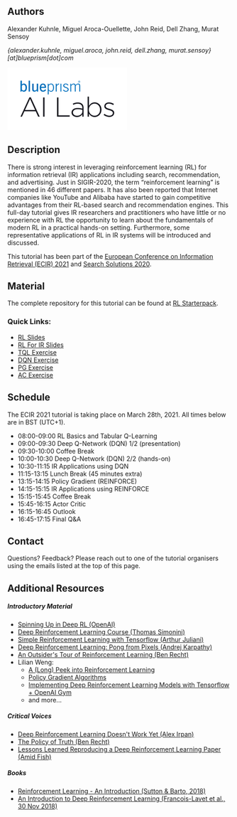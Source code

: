 ## Authors

Alexander Kuhnle, Miguel Aroca-Ouellette, John Reid, Dell Zhang, Murat Sensoy

_{alexander.kuhnle, miguel.aroca, john.reid, dell.zhang, murat.sensoy}[at]blueprism[dot]com_

![Logo](bp_ai_labs_logo.png)

## Description

There is strong interest in leveraging reinforcement learning (RL) for information retrieval (IR) applications including search, recommendation, and advertising. Just in SIGIR-2020, the term “reinforcement learning” is mentioned in 46 different papers. It has also been reported that Internet companies like YouTube and Alibaba have started to gain competitive advantages from their RL-based search and recommendation engines. This full-day tutorial gives IR researchers and practitioners who have little or no experience with RL the opportunity to learn about the fundamentals of modern RL in a practical hands-on setting. Furthermore, some representative applications of RL in IR systems will be introduced and discussed.

This tutorial has been part of the [European Conference on Information Retrieval (ECIR) 2021](https://www.ecir2021.eu/tutorials/) and [Search Solutions 2020](https://irsg.bcs.org/SearchSolutions/2020/ss2020tutorials.php).

## Material

The complete repository for this tutorial can be found at [RL Starterpack](https://github.com/RL-Starterpack/rl-starterpack/).

### Quick Links:

* [RL Slides](https://github.com/RL-Starterpack/rl-starterpack/blob/main/slides/RL_Tutorial.pdf)
* [RL For IR Slides](https://github.com/RL-Starterpack/rl-starterpack/blob/main/slides/RL_Tutorial_IR.pdf)
* [TQL Exercise](https://github.com/RL-Starterpack/rl-starterpack/blob/main/exercises/TQL.ipynb)
* [DQN Exercise](https://github.com/RL-Starterpack/rl-starterpack/blob/main/exercises/DQN.ipynb)
* [PG Exercise](https://github.com/RL-Starterpack/rl-starterpack/blob/main/exercises/PG.ipynb)
* [AC Exercise](https://github.com/RL-Starterpack/rl-starterpack/blob/main/exercises/AC.ipynb)

## Schedule

The ECIR 2021 tutorial is taking place on March 28th, 2021.
All times below are in BST (UTC+1).

* 08:00-09:00  RL Basics and Tabular Q-Learning
* 09:00-09:30  Deep Q-Network (DQN) 1/2 (presentation)
* 09:30-10:00  Coffee Break
* 10:00-10:30  Deep Q-Network (DQN) 2/2 (hands-on)
* 10:30-11:15  IR Applications using DQN
* 11:15-13:15  Lunch Break (45 minutes extra)
* 13:15-14:15  Policy Gradient (REINFORCE)
* 14:15-15:15  IR Applications using REINFORCE
* 15:15-15:45  Coffee Break
* 15:45-16:15  Actor Critic
* 16:15-16:45  Outlook
* 16:45-17:15  Final Q&A

## Contact

Questions? Feedback? Please reach out to one of the tutorial organisers using the emails listed at the top of this page.

## Additional Resources

##### Introductory Material

- [Spinning Up in Deep RL (OpenAI)](https://spinningup.openai.com/en/latest/index.html)
- [Deep Reinforcement Learning Course (Thomas Simonini)](https://simoninithomas.github.io/Deep_reinforcement_learning_Course/)
- [Simple Reinforcement Learning with Tensorflow (Arthur Juliani)](https://medium.com/emergent-future/simple-reinforcement-learning-with-tensorflow-part-0-q-learning-with-tables-and-neural-networks-d195264329d0)
- [Deep Reinforcement Learning: Pong from Pixels (Andrej Karpathy)](http://karpathy.github.io/2016/05/31/rl/)
- [An Outsider's Tour of Reinforcement Learning (Ben Recht)](http://www.argmin.net/2018/06/25/outsider-rl/)
- Lilian Weng:
    - [A (Long) Peek into Reinforcement Learning](https://lilianweng.github.io/lil-log/2018/02/19/a-long-peek-into-reinforcement-learning.html)
    - [Policy Gradient Algorithms](https://lilianweng.github.io/lil-log/2018/04/08/policy-gradient-algorithms.html)
    - [Implementing Deep Reinforcement Learning Models with Tensorflow + OpenAI Gym](https://lilianweng.github.io/lil-log/2018/05/05/implementing-deep-reinforcement-learning-models.html)
    - and more...

##### Critical Voices

- [Deep Reinforcement Learning Doesn't Work Yet (Alex Irpan)](https://www.alexirpan.com/2018/02/14/rl-hard.html)
- [The Policy of Truth (Ben Recht)](http://www.argmin.net/2018/02/20/reinforce/)
- [Lessons Learned Reproducing a Deep Reinforcement Learning Paper (Amid Fish)](http://amid.fish/reproducing-deep-rl)

##### Books

- [Reinforcement Learning - An Introduction (Sutton & Barto, 2018)](http://incompleteideas.net/book/RLbook2020.pdf)
- [An Introduction to Deep Reinforcement Learning (Francois-Lavet et al., 30 Nov 2018)](https://arxiv.org/abs/1811.12560)
